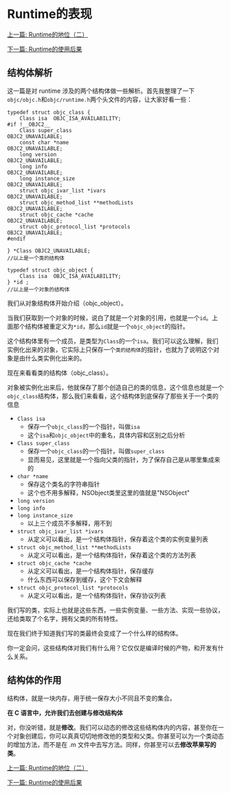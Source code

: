 # Runtime的表现

[上一篇: Runtime的地位（二）](https://github.com/Magic-Unique/Runtime/blob/master/B.2.Runtime的地位（二）.md)

[下一篇: Runtime的使用后果](https://github.com/Magic-Unique/Runtime/blob/master/D.Runtime的使用后果.md)


## 结构体解析

这一篇是对 runtime 涉及的两个结构体做一些解析。首先我整理了一下 `objc/objc.h`和`objc/runtime.h`两个头文件的内容，让大家好看一些：

```
typedef struct objc_class {
    Class isa  OBJC_ISA_AVAILABILITY;
#if !__OBJC2__
    Class super_class                                        OBJC2_UNAVAILABLE;
    const char *name                                         OBJC2_UNAVAILABLE;
    long version                                             OBJC2_UNAVAILABLE;
    long info                                                OBJC2_UNAVAILABLE;
    long instance_size                                       OBJC2_UNAVAILABLE;
    struct objc_ivar_list *ivars                             OBJC2_UNAVAILABLE;
    struct objc_method_list **methodLists                    OBJC2_UNAVAILABLE;
    struct objc_cache *cache                                 OBJC2_UNAVAILABLE;
    struct objc_protocol_list *protocols                     OBJC2_UNAVAILABLE;
#endif

} *Class OBJC2_UNAVAILABLE;
//以上是一个类的结构体

typedef struct objc_object {
    Class isa  OBJC_ISA_AVAILABILITY;
} *id ;
//以上是一个对象的结构体

```
我们从对象结构体开始介绍（objc_object）。

当我们获取到一个对象的时候，说白了就是一个对象的引用，也就是一个`id`。上面那个结构体被重定义为`*id`，那么`id`就是一个`objc_object`的指针。

这个结构体里有一个成员，是类型为`Class`的一个`isa`。我们可以这么理解，我们实例化出来的对象，它实际上只保存一个`类的结构体`的指针，也就为了说明这个对象是由什么类实例化出来的。

现在来看看类的结构体（objc_class）。

对象被实例化出来后，他就保存了那个创造自己的类的信息，这个信息也就是一个`objc_class`结构体，那么我们来看看，这个结构体到底保存了那些关于一个类的信息

* `Class isa` 
	* 保存一个`objc_class`的一个指针，叫做`isa`
	* 这个`isa`和`objc_object`中的重名，具体内容和区别之后分析
* `Class super_class`
	* 保存一个`objc_class`的一个指针，叫做`super_class`
	* 显而易见，这里就是一个指向父类的指针，为了保存自己是从哪里集成来的
* `char *name`
	* 保存这个类名的字符串指针
	* 这个也不用多解释，NSObject类里这里的值就是"NSObject"
* `long version`
* `long info`
* `long instance_size`
	* 以上三个成员不多解释，用不到
* `struct objc_ivar_list *ivars` 
	* 从定义可以看出，是一个结构体指针，保存着这个类的实例变量列表
* `struct objc_method_list **methodLists`
	* 从定义可以看出，是一个结构体指针，保存着这个类的方法列表
* `struct objc_cache *cache` 
	* 从定义可以看出，是一个结构体指针，保存缓存
	* 什么东西可以保存到缓存，这个下文会解释
* `struct objc_protocol_list *protocols`
	* 从定义可以看出，是一个结构体指针，保存协议列表

我们写的类，实际上也就是这些东西，一些实例变量、一些方法、实现一些协议，还给类取了个名字，拥有父类的所有特性。

现在我们终于知道我们写的类最终会变成了一个什么样的结构体。

你一定会问，这些结构体对我们有什么用？它仅仅是编译时候的产物，和开发有什么关系。


## 结构体的作用

结构体，就是一块内存，用于统一保存大小不同且不变的集合。

**在 C 语言中，允许我们去创建与修改结构体**

对，你没听错，就是**修改**。我们可以动态的修改这些结构体内的内容，甚至你在一个对象创建后，你可以真真切切地修改他的类型和父类。你甚至可以为一个类动态的增加方法，而不是在 .m 文件中去写方法。同样，你甚至可以去**修改苹果写的类**。

[上一篇: Runtime的地位（二）](https://github.com/Magic-Unique/Runtime/blob/master/B.2.Runtime的地位（二）.md)

[下一篇: Runtime的使用后果](https://github.com/Magic-Unique/Runtime/blob/master/D.Runtime的使用后果.md)
